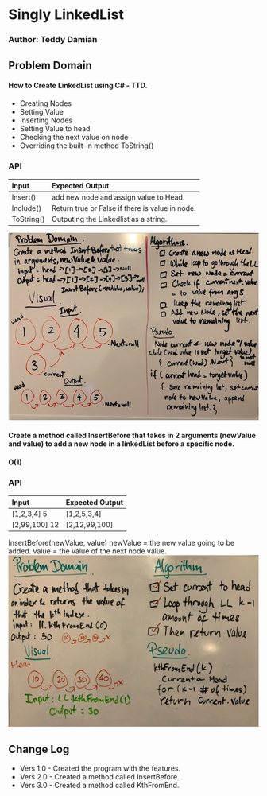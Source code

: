 # Singly LinkedList
### Author: Teddy Damian
## Problem Domain
#### How to Create LinkedList using C# - TTD.
- Creating Nodes
- Setting Value
- Inserting Nodes
- Setting Value to head
- Checking the next value on node
- Overriding the built-in method ToString()
### API
| Input | Expected Output |
| :----------- | :----------- |
| Insert() | add new node and assign value to Head.|
| Include() | Return true or False if there is value in node.|
| ToString() | Outputing the Linkedlist as a string.|
![alt text](https://github.com/teddydamian/CSharp-data-structures-algorithms/blob/master/assets/New2.png)

#### Create a method called InsertBefore that takes in 2 arguments (newValue and value) to add a new node in a linkedList before a specific node.
#### O(1) 
### API
| Input | Expected Output |
| :----------- | :----------- |
| [1,2,3,4] 5 | [1,2,5,3,4] | 
| [2,99,100] 12  | [2,12,99,100] |
InsertBefore(newValue, value)
newValue = the new value going to be added.
value = the value of the next node value.
![WB](https://github.com/teddydamian/CSharp-data-structures-algorithms/blob/master/assets/kth.png)

## Change Log
- Vers 1.0 - Created the program with the features.
- Vers 2.0 - Created a method called InsertBefore.
- Vers 3.0 - Created a method called KthFromEnd.
